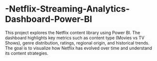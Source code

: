 # -Netflix-Streaming-Analytics-Dashboard-Power-BI
This project explores the Netflix content library using Power BI. The dashboard highlights key metrics such as content type (Movies vs TV Shows),  genre distribution, ratings, regional origin, and historical trends. The goal is to visualize how Netflix has evolved over time and understand its content strategies.
